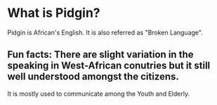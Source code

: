 # What is Pidgin?
Pidgin is African's English. It is also referred as "Broken Language". 
## Fun facts: There are slight variation in the speaking in West-African conutries but it still well understood amongst the citizens.  
It is mostly used to communicate among the Youth and Elderly.
